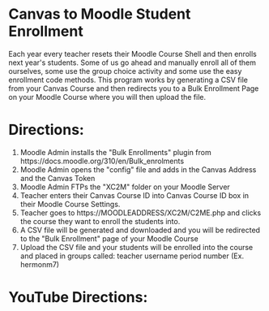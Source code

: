 # Canvas to Moodle Student Enrollment
Each year every teacher resets their Moodle Course Shell and then enrolls next year's students. Some of us go ahead and manually enroll all of them ourselves, some use the group choice activity and some use the easy enrollment code methods. This program works by generating a CSV file from your Canvas Course and then redirects you to a Bulk Enrollment Page on your Moodle Course where you will then upload the file. 

# Directions:
<ol>
<li>Moodle Admin installs the "Bulk Enrollments" plugin from https://docs.moodle.org/310/en/Bulk_enrolments</li>
<li>Moodle Admin opens the "config" file and adds in the Canvas Address and the Canvas Token</li>
<li>Moodle Admin FTPs the "XC2M" folder on your Moodle Server</li>
<li>Teacher enters their Canvas Course ID into Canvas Course ID box in their Moodle Course Settings.</li>
<li>Teacher goes to https://MOODLEADDRESS/XC2M/C2ME.php and clicks the course they want to enroll the students into.</li>
<li>A CSV file will be generated and downloaded and you will be redirected to the "Bulk Enrollment" page of your Moodle Course</li>
 <li>Upload the CSV file and your students will be enrolled into the course and placed in groups called: teacher username period number (Ex. hermonm7)</li>
 </ol>
 
 # YouTube Directions:
 
 
 
